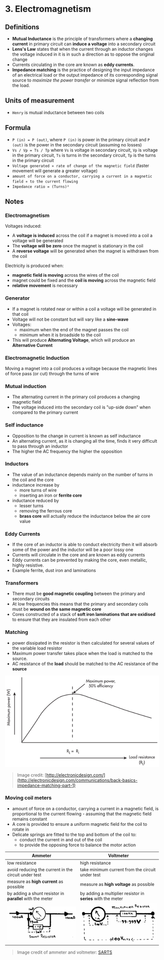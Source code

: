 # 3. Electromagnetism

## Definitions

- **Mutual Inductance** is the principle of transformers where a **changing current** in primary circuit can **induce a voltage** into a secondary circuit
- **Lens's Law** states that when the current through an inductor changes the voltage induced in it is in such a direction as to oppose the original change
- Currents circulating in the core are known as **eddy currents**.
- **Impedance matching** is the practice of designing the input impedance of an electrical load or the output impedance of its corresponding signal source to *maximize the power transfer* or minimize signal reflection from the load.

## Units of measurement

- `Henry` is mutual inductance between two coils

## Formula

- `P (in) = P (out)`, where `P (in)` is power in the primary circuit and `P (out)` is the power in the secondary circuit (assuming no losses)
- `Vs / Vp = Ts / Tp` where `Vs` is voltage in secondary circuit, `Vp` is voltage in the primary circuit, `Ts` is turns in the secondary circuit, `Tp` is the turns in the primary circuit
- `Voltage generated ∝ rate of change of the magnetic field` (faster movement will generate a greater voltage)
- `amount of force on a conductor, carrying a current in a magnetic field ∝ to the current flowing`
- `Impedance ratio = (Turns)²`

## Notes

### Electromagnetism

Voltages induced:

- A **voltage is induced** across the coil if a magnet is moved into a coil a voltage will be generated
- The **voltage will be zero** once the magnet is stationary in the coil
- A **reverse voltage** will be generated when the magnet is withdrawn from the coil

Electricity is produced when:

- **magnetic field is moving** across the wires of the coil
- magnet could be fixed and the **coil is moving** across the magnetic field
- **relative movement** is necessary

### Generator

- If a magnet is rotated near or within a coil a voltage will be generated in that coil
- Voltage will not be constant but will vary like a **sine-wave**
- Voltages:
  - maximum when the end of the magnet passes the coil
  - minimum when it is broadside to the coil
- This will produce **Alternating Voltage**, which will produce an **Alternative Current**

### Electromagnetic Induction

Moving a magnet into a coil produces a voltage because the magnetic lines of force pass (or cut) through the turns of wire

### Mutual induction

- The alternating current in the primary coil produces a changing magnetic field
- The voltage induced into the secondary coil is "up-side down" when compared to the primary current

### Self inductance

- Opposition to the change in current is known as self inductance
-  An alternating current, as it is changing all the time, finds it very difficult to pass through an inductor
- The higher the AC frequency the higher the
opposition

### Inductors

- The value of an inductance depends mainly on the number of turns in the coil and the core
- inductance increase by
  - more turns of wire
  - inserting an iron or **ferrite core**
- inductance reduced by
  - lesser turns
  - removing the ferrous core
  - **brass core** will actually reduce the inductance below the air core value

### Eddy Currents

- If the core of an inductor is able to conduct electricity then it will absorb some of the power and the inductor will be a poor lossy one
- Currents will circulate in the core and are known as eddy currents
- Eddy currents can be prevented by making the core, even metallic, highly resistive.
- Example ferrite, dust iron and laminations

### Transformers

- There must be **good magnetic coupling** between the primary and secondary circuits
- At low frequencies this means that the primary and secondary coils must be **wound on the same magnetic core**
- Cores constructed of a stack of **soft iron laminations that are oxidised** to ensure that they are insulated from each other

### Matching

- power dissipated in the resistor is then calculated for several values of the variable load resistor
- Maximum power transfer takes place when the load is matched to the source.
- AC resistance of the **load** should be matched to the AC resistance of the **source**

![](img/max-power.jpg)

> Image credit: [http://electronicdesign.com/](http://electronicdesign.com/communications/back-basics-impedance-matching-part-1)

### Moving coil meters

- amount of force on a conductor, carrying a current in a magnetic field, is proportional to the current flowing - assuming that the magnetic field remains constant
- A core is provided to ensure a uniform magnetic field for the coil to rotate in
- Delicate springs are fitted to the top and bottom of the coil to:
  - conduct the current in and out of the coil
  - to provide the opposing force to balance the motor action

| Ammeter  | Voltmeter |
| - | - |
| low resistance  | high resistance  |
| avoid reducing the current in the circuit under test  | take minimum current from the circuit under test  |
| measure as **high current** as possible  | measure as **high voltage** as possible |
| by adding a shunt resistor in **parallel** with the meter | by adding a multiplier resistor in **series** with the meter
| ![](img/ammemeter.png) | ![](img/voltmeter.png) |

> Image credit of ammeter and voltmeter: [SARTS](http://www.sarts.org.sg/rae/Less3.pdf)
